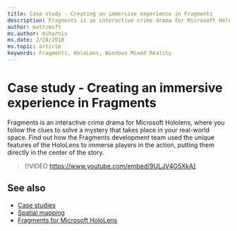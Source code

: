 ```yaml
---
title: Case study - Creating an immersive experience in Fragments
description: Fragments is an interactive crime drama for Microsoft Hololens, where you follow the clues to solve a mystery that takes place in your real-world space.
author: mattzmsft
ms.author: miharnis
ms.date: 2/28/2018
ms.topic: article
keywords: Fragments, HoloLens, Windows Mixed Reality
---
```


# Case study - Creating an immersive experience in Fragments

Fragments is an interactive crime drama for Microsoft Hololens, where you follow the clues to solve a mystery that takes place in your real-world space. Find out how the Fragments development team used the unique features of the HoloLens to immerse players in the action, putting them directly in the center of the story.



>[!VIDEO https://www.youtube.com/embed/9ULJV4G5XkA]

## See also
* [Case studies](category/case-studies.md)
* [Spatial mapping](spatial-mapping.md)
* [Fragments for Microsoft HoloLens](https://www.microsoft.com/microsoft-hololens/en-us/apps/Fragments)
